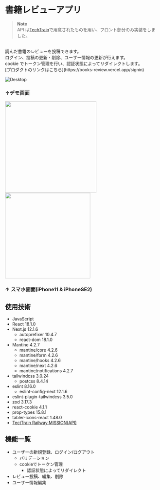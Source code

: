 # 書籍レビューアプリ

> **Note**<br>
> API は[TechTrain](https://techbowl.co.jp/techtrain)で用意されたものを用い、フロント部分のみ実装をしました。<br>
<br>
読んだ書籍のレビューを投稿できます。<br>
ログイン、投稿の更新・削除、ユーザー情報の更新が行えます。<br>
cookie でトークン管理を行い、認証状態によってリダイレクトします。<br>
[プロダクトのリンクはこちら](https://books-review.vercel.app/signin)

![Desktop](https://user-images.githubusercontent.com/97160510/172779226-f06d3308-6459-4767-a9c6-afdcd7b67764.jpg)

### ↑デモ画面

<img src="https://user-images.githubusercontent.com/97160510/172785396-79ed611f-f5f0-4d17-976b-ba139e3b0427.jpg" width="300px">         <img src="https://user-images.githubusercontent.com/97160510/172779392-01d4d160-77dd-4256-8f70-c782def00ee5.png" width="280px">

### ↑ スマホ画面(iPhone11 & iPhoneSE2)

## 使用技術

- JavaScript
- React 18.1.0
- Next.js 12.1.6
  - autoprefixer 10.4.7
  - react-dom 18.1.0
- Mantine 4.2.7
  - mantine/core 4.2.6
  - mantine/form 4.2.6
  - mantine/hooks 4.2.6
  - mantine/next 4.2.6
  - mantine/notifications 4.2.7
- tailwindcss 3.0.24
  - postcss 8.4.14
- eslint 8.16.0
  - eslint-config-next 12.1.6
- eslint-plugin-tailwindcss 3.5.0
- zod 3.17.3
- react-cookie 4.1.1
- prop-types 15.8.1
- tabler-icons-react 1.48.0
- [TectTrain Railway MISSION(API)](https://app.swaggerhub.com/apis-docs/Takumaron/TechTrain-RailwayMission/1.0.0#/)

## 機能一覧

- ユーザーの新規登録、ログイン/ログアウト
  - バリデーション
  - cookieでトークン管理
    - 認証状態によってリダイレクト
- レビュー投稿、編集、削除
- ユーザー情報編集
